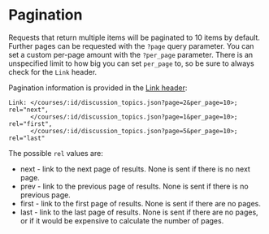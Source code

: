 Pagination
==========

Requests that return multiple items will be paginated to 10 items by default. Further pages
can be requested with the `?page` query parameter. You can set a custom per-page amount
with the `?per_page` parameter. There is an unspecified limit to how big you can set
`per_page` to, so be sure to always check for the `Link` header.

Pagination information is provided in the [Link header](http://www.w3.org/Protocols/9707-link-header.html):

    Link: </courses/:id/discussion_topics.json?page=2&per_page=10>; rel="next",
          </courses/:id/discussion_topics.json?page=1&per_page=10>; rel="first",
          </courses/:id/discussion_topics.json?page=5&per_page=10>; rel="last"

The possible `rel` values are:

* next - link to the next page of results. None is sent if there is no next page.
* prev - link to the previous page of results. None is sent if there is no previous page.
* first - link to the first page of results. None is sent if there are no pages.
* last - link to the last page of results. None is sent if there are no pages, or if it
  would be expensive to calculate the number of pages.
